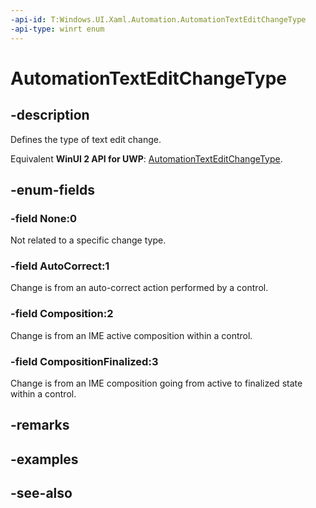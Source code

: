 ```yaml
---
-api-id: T:Windows.UI.Xaml.Automation.AutomationTextEditChangeType
-api-type: winrt enum
---
```


<!-- Enumeration syntax
public enum Windows.UI.Xaml.Automation.AutomationTextEditChangeType : int
-->

# AutomationTextEditChangeType

## -description
Defines the type of text edit change.

Equivalent **WinUI 2 API for UWP**: [AutomationTextEditChangeType](/windows/winui/api/microsoft.ui.xaml.automation.automationtexteditchangetype).

## -enum-fields
### -field None:0
Not related to a specific change type.

### -field AutoCorrect:1
Change is from an auto-correct action performed by a control.

### -field Composition:2
Change is from an IME active composition within a control.

### -field CompositionFinalized:3
Change is from an IME composition going from active to finalized state within a control.


## -remarks

## -examples

## -see-also
